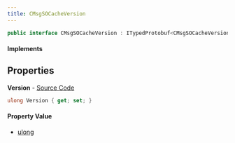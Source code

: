 ```yaml
---
title: CMsgSOCacheVersion
---
```


```csharp
public interface CMsgSOCacheVersion : ITypedProtobuf<CMsgSOCacheVersion>, INativeHandle
```

#### Implements

## Properties

**Version** - [Source Code](https://github.com/swiftly-solution/swiftlys2/blob/main/managed/src/SwiftlyS2.Generated/Protobufs/Interfaces/CMsgSOCacheVersion.cs#L13)

```csharp
ulong Version { get; set; }
```

#### Property Value

- [ulong](https://learn.microsoft.com/dotnet/api/system.uint64)

